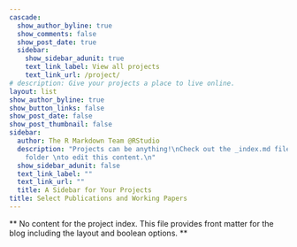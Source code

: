 ```yaml
---
cascade:
  show_author_byline: true
  show_comments: false
  show_post_date: true
  sidebar:
    show_sidebar_adunit: true
    text_link_label: View all projects
    text_link_url: /project/
# description: Give your projects a place to live online.
layout: list 
show_author_byline: true
show_button_links: false
show_post_date: false
show_post_thumbnail: false
sidebar:
  author: The R Markdown Team @RStudio
  description: "Projects can be anything!\nCheck out the _index.md file in the /project
    folder \nto edit this content.\n"
  show_sidebar_adunit: false
  text_link_label: ""
  text_link_url: ""
  title: A Sidebar for Your Projects
title: Select Publications and Working Papers
---
```


** No content for the project index. This file provides front matter for the blog including the layout and boolean options. **
